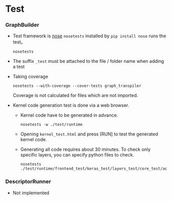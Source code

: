 # Test

### GraphBuilder

- Test framework is [nose](http://nose.readthedocs.io/en/latest/)
    `nosetests` installed by `pip install nose` runs the test。

    ```
    nosetests
    ```

- The suffix `_test` must be attached to the file / folder name when adding a test

- Taking coverage

    ```
    nosetests --with-coverage --cover-tests graph_transpiler
    ```
    
    Coverage is not calculated for files which are not imported.

- Kernel code generation test is done via a web browser.

    - Kernel code have to be generated in advance.
    
        ```
        nosetests -w ./test/runtime
        ```

    - Opening `kernel_test.html` and press [RUN] to test the generated kernel code.

    - Generating all code requires about 30 minutes. To check only specific layers, you can specify python files to check.

        ```
        nosetests ./test/runtime/frontend_test/keras_test/layers_test/core_test/activation_test.py
        ```


### DescriptorRunner

- Not implemented
